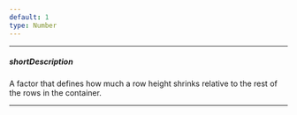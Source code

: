 ```yaml
---
default: 1
type: Number
---
```

---
##### shortDescription
A factor that defines how much a row height shrinks relative to the rest of the rows in the container.

---
